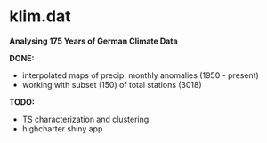 # klim.dat
**Analysing 175 Years of German Climate Data**

**DONE:**
- interpolated maps of precip: monthly anomalies (1950 - present)
- working with subset (150) of total stations (3018)


**TODO:**
- TS characterization and clustering
- highcharter shiny app 


